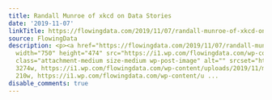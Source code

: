 ```yaml
---
title: Randall Munroe of xkcd on Data Stories
date: '2019-11-07'
linkTitle: https://flowingdata.com/2019/11/07/randall-munroe-of-xkcd-on-data-stories/
source: FlowingData
description: <p><a href="https://flowingdata.com/2019/11/07/randall-munroe-of-xkcd-on-data-stories/"><img
  width="750" height="474" src="https://i1.wp.com/flowingdata.com/wp-content/uploads/2019/11/movie_narrative_charts_large.png?fit=750%2C474&amp;ssl=1"
  class="attachment-medium size-medium wp-post-image" alt="" srcset="https://i1.wp.com/flowingdata.com/wp-content/uploads/2019/11/movie_narrative_charts_large.png?w=3274&amp;ssl=1
  3274w, https://i1.wp.com/flowingdata.com/wp-content/uploads/2019/11/movie_narrative_charts_large.png?resize=210%2C133&amp;ssl=1
  210w, https://i1.wp.com/flowingdata.com/wp-content/u ...
disable_comments: true
---
```

<p><a href="https://flowingdata.com/2019/11/07/randall-munroe-of-xkcd-on-data-stories/"><img width="750" height="474" src="https://i1.wp.com/flowingdata.com/wp-content/uploads/2019/11/movie_narrative_charts_large.png?fit=750%2C474&amp;ssl=1" class="attachment-medium size-medium wp-post-image" alt="" srcset="https://i1.wp.com/flowingdata.com/wp-content/uploads/2019/11/movie_narrative_charts_large.png?w=3274&amp;ssl=1 3274w, https://i1.wp.com/flowingdata.com/wp-content/uploads/2019/11/movie_narrative_charts_large.png?resize=210%2C133&amp;ssl=1 210w, https://i1.wp.com/flowingdata.com/wp-content/u ...